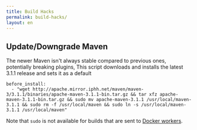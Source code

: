 ```yaml
---
title: Build Hacks
permalink: build-hacks/
layout: en
---
```


<div id="toc"></div>

## Update/Downgrade Maven

The newer Maven isn't always stable compared to previous ones, potentially
breaking plugins, This script downloads and installs the latest 3.1.1 release
and sets it as a default

    before_install:
      - "wget http://apache.mirror.iphh.net/maven/maven-3/3.1.1/binaries/apache-maven-3.1.1-bin.tar.gz && tar xfz apache-maven-3.1.1-bin.tar.gz && sudo mv apache-maven-3.1.1 /usr/local/maven-3.1.1 && sudo rm -f /usr/local/maven && sudo ln -s /usr/local/maven-3.1.1 /usr/local/maven"

<div class="note-box">
Note that <code>sudo</code> is not available for builds that are sent to <a href="/user/docker">Docker workers</a>.
</div>
